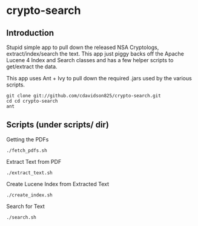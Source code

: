 crypto-search
=======

Introduction
-----------

Stupid simple app to pull down the released NSA Cryptologs, extract/index/search the text.  This app just piggy backs off the Apache Lucene 4 Index and Search classes and has a few helper scripts to get/extract the data.

This app uses Ant + Ivy to pull down the required .jars used by the various scripts.

```
git clone git://github.com/cdavidson825/crypto-search.git
cd cd crypto-search
ant
```

Scripts (under scripts/ dir)
--------------

Getting the PDFs

```
./fetch_pdfs.sh
```

Extract Text from PDF

```
./extract_text.sh
```

Create Lucene Index from Extracted Text

```
./create_index.sh
```

Search for Text

```
./search.sh
```

